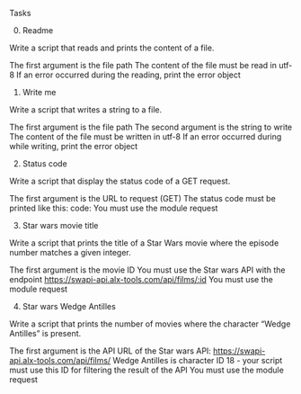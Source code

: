 Tasks

0. Readme

Write a script that reads and prints the content of a file.

The first argument is the file path
The content of the file must be read in utf-8
If an error occurred during the reading, print the error object

1. Write me

Write a script that writes a string to a file.

The first argument is the file path
The second argument is the string to write
The content of the file must be written in utf-8
If an error occurred during while writing, print the error object


2. Status code

Write a script that display the status code of a GET request.

The first argument is the URL to request (GET)
The status code must be printed like this: code: <status code>
You must use the module request


3. Star wars movie title

Write a script that prints the title of a Star Wars movie where the episode number matches a given integer.

The first argument is the movie ID
You must use the Star wars API with the endpoint https://swapi-api.alx-tools.com/api/films/:id
You must use the module request


4. Star wars Wedge Antilles

Write a script that prints the number of movies where the character “Wedge Antilles” is present.

The first argument is the API URL of the Star wars API: https://swapi-api.alx-tools.com/api/films/
Wedge Antilles is character ID 18 - your script must use this ID for filtering the result of the API
You must use the module request
